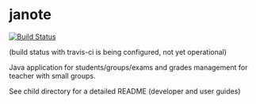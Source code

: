 # janote

[![Build Status](https://travis-ci.org/stellasia/janote.svg?branch=master)](https://travis-ci.org/stellasia/janote)

(build status with travis-ci is being configured, not yet operational)


Java application for students/groups/exams and grades management for teacher with small groups. 


See child directory for a detailed README (developer and user guides)
